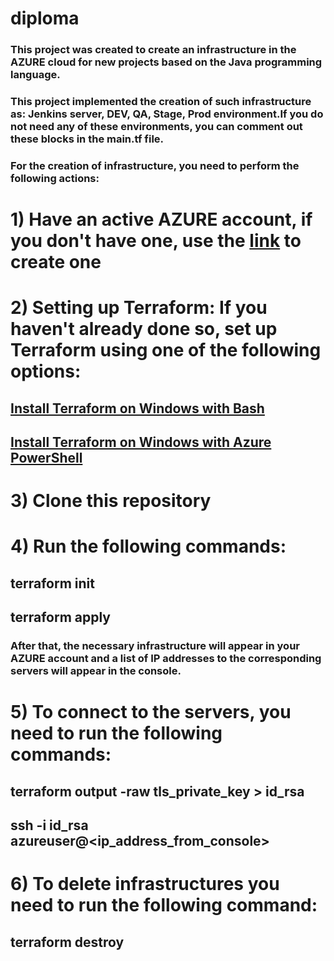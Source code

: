 # diploma
### This project was created to create an infrastructure in the AZURE cloud for new projects based on the Java programming language.
### This project implemented the creation of such infrastructure as: Jenkins server, DEV, QA, Stage, Prod environment.If you do not need any of these environments, you can comment out these blocks in the main.tf file.
### For the creation of infrastructure, you need to perform the following actions:
# 1) Have an active AZURE account, if you don't have one, use the [link](https://azure.microsoft.com/en-us/free/?ref=microsoft.com&utm_source=microsoft.com&utm_medium=docs&utm_campaign=visualstudio) to create one
# 2) Setting up Terraform: If you haven't already done so, set up Terraform using one of the following options:
## [Install Terraform on Windows with Bash](https://docs.microsoft.com/en-us/azure/developer/terraform/get-started-windows-bash?tabs=bash)
## [Install Terraform on Windows with Azure PowerShell](https://docs.microsoft.com/en-us/azure/developer/terraform/get-started-windows-powershell?tabs=bash)
# 3) Clone this repository
# 4) Run the following commands:
## terraform init
## terraform apply
### After that, the necessary infrastructure will appear in your AZURE account and a list of IP addresses to the corresponding servers will appear in the console.
# 5) To connect to the servers, you need to run the following commands:
## terraform output -raw tls_private_key > id_rsa
## ssh -i id_rsa azureuser@<ip_address_from_console>
# 6) To delete infrastructures you need to run the following command:
## terraform destroy
